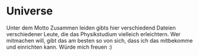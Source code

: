 ﻿# Universe
Unter dem Motto Zusammen leiden gibts hier verschiedend Dateien verschiedener Leute, 
die das Physikstudium vielleich erleichtern.
Wer mitmachen will, gibt das am besten so von sich, dass ich das mitbekomme und einrichten kann.
Würde mich freuen :)
